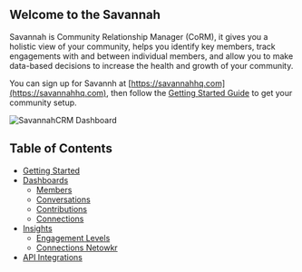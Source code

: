 ## Welcome to the Savannah

Savannah is Community Relationship Manager (CoRM), it gives you a holistic view of your community, helps you identify key members, track engagements with and between individual members, and allow you to make data-based decisions to increase the health and growth of your community.

You can sign up for Savannh at [https://savannahhq.com](https://savannahhq.com), then follow the [Getting Started Guide](./getting-started/) to get your community setup.

![SavannahCRM Dashboard](./Dashboard.png)

## Table of Contents

* [Getting Started](./getting-started/)
* [Dashboards](./pages/)
  * [Members](./pages/members/)
  * [Conversations](./pages/conversations/)
  * [Contributions](./pages/contributions/)
  * [Connections](./pages/connections/)
* [Insights](./insights/)
  * [Engagement Levels](./insights/engagement/)
  * [Connections Netowkr](./insights/connections/)
* [API Integrations](./api/)
